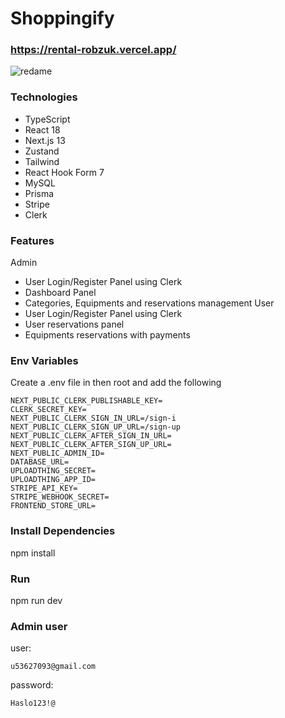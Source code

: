 # Shoppingify

### https://rental-robzuk.vercel.app/

![redame](https://github.com/robZuk/rental/assets/40764780/3aac46a9-ce39-4476-961c-ce7e9d63cef7)


### Technologies

- TypeScript
- React 18
- Next.js 13
- Zustand
- Tailwind
- React Hook Form 7
- MySQL
- Prisma
- Stripe
- Clerk 

### Features

Admin
- User Login/Register Panel using Clerk
- Dashboard Panel
- Categories, Equipments and reservations management
User
- User Login/Register Panel using Clerk
- User reservations panel
- Equipments reservations with payments

### Env Variables

Create a .env file in then root and add the following

```
NEXT_PUBLIC_CLERK_PUBLISHABLE_KEY=
CLERK_SECRET_KEY=
NEXT_PUBLIC_CLERK_SIGN_IN_URL=/sign-i
NEXT_PUBLIC_CLERK_SIGN_UP_URL=/sign-up
NEXT_PUBLIC_CLERK_AFTER_SIGN_IN_URL=
NEXT_PUBLIC_CLERK_AFTER_SIGN_UP_URL=
NEXT_PUBLIC_ADMIN_ID=
DATABASE_URL=
UPLOADTHING_SECRET=
UPLOADTHING_APP_ID=
STRIPE_API_KEY=
STRIPE_WEBHOOK_SECRET=
FRONTEND_STORE_URL=
```

### Install Dependencies

npm install


### Run
npm run dev

### Admin user
user:
```
u53627093@gmail.com
```
password:
```
Haslo123!@
```


